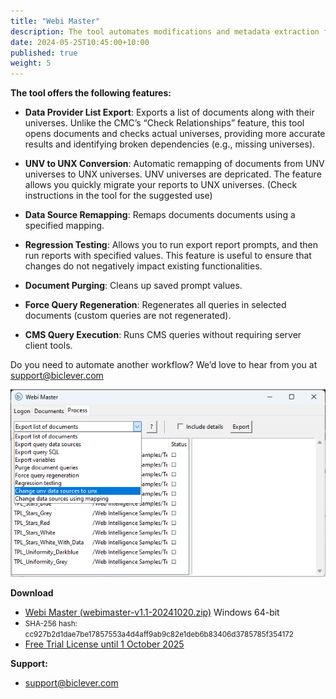 ```yaml
---
title: "Webi Master"
description: The tool automates modifications and metadata extraction from Webi documents.
date: 2024-05-25T10:45:00+10:00
published: true
weight: 5
---
```


**The tool offers the following features:**

- **Data Provider List Export**: Exports a list of documents along with their universes. 
Unlike the CMC’s “Check Relationships” feature, this tool opens documents and checks actual universes, 
providing more accurate results and identifying broken dependencies (e.g., missing universes).

- **UNV to UNX Conversion**: Automatic remapping of documents from UNV universes to UNX universes.
UNV universes are depricated. The feature allows you quickly migrate your reports to UNX universes. (Check instructions in 
the tool for the suggested use)

- **Data Source Remapping**: Remaps documents documents using a specified mapping.

- **Regression Testing**: Allows you to run export report prompts, and then run reports with specified values. 
This feature is useful to ensure that changes do not negatively impact existing functionalities.

- **Document Purging**: Cleans up saved prompt values. 

- **Force Query Regeneration**: Regenerates all queries in selected documents (custom queries are not regenerated).

- **CMS Query Execution**: Runs CMS queries without requiring server client tools.

Do you need to automate another workflow? We’d love to hear from you at [support@biclever.com](mailto:support@biclever.com)

![Webi Master 0.7](/images/pages/webimaster-01.png)

<!--
{% include button.html url="https://buy.stripe.com/dR63eweV68ly2li147" text="Buy Webi Master Premium – 150 EUR/user/year" %}

You will receive the license key within 24 hours. The tool does not validate the license key externally and does not require internet access. 
You are responsible for ensuring that the number of users does not exceed the number of purchased licenses.
-->

**Download**
- [Webi Master (webimaster-v1.1-20241020.zip)](https://drive.google.com/uc?export=download&id=1bf8NcL9VDbKjqQ9nFu-vlbWu2N2Rspz2) Windows 64-bit
- <small>SHA-256 hash: cc927b2d1dae7be17857553a4d4aff9ab9c82e1deb6b83406d3785785f354172</small>
- [Free Trial License until 1 October 2025](https://drive.google.com/uc?export=download&id=1WglnOfwd97k87wYt6_Yrp_ZaWhN0yd3_)

<!--
Some antivirus programs may incorrectly flag the software. Unfortunately, applications generated with PyInstaller often trigger 
[false positives](https://www.google.com/search?q=pyinstaller+false+positive). We regularly submit false positive reports to major antivirus vendors. 
Please let us know if you encounter this issue with your antivirus vendor.
-->

**Support:**
- [support@biclever.com](mailto:support@biclever.com)

